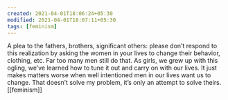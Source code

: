 ```yaml
---
created: 2021-04-01T18:06:24+05:30
modified: 2021-04-01T18:07:11+05:30
tags: [feminism]
---
```


 A plea to the fathers, brothers, significant others: please don’t respond to this realization by asking the women in your lives to change their behavior, clothing, etc. Far too many men still do that. As girls, we grew up with this ogling, we’ve learned how to tune it out and carry on with our lives. It just makes matters worse when well intentioned men in our lives want us to change. That doesn’t solve my problem, it’s only an attempt to solve theirs. 
[[feminism]]
